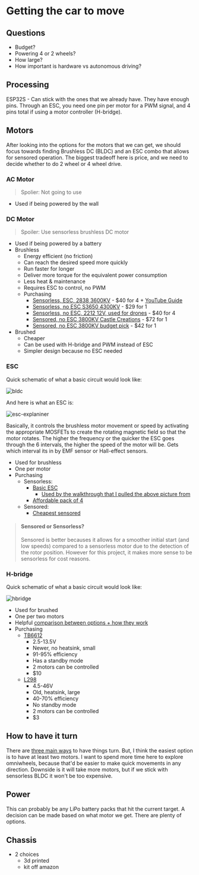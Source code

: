 # Getting the car to move

## Questions
* Budget?
* Powering 4 or 2 wheels?
* How large?
* How important is hardware vs autonomous driving? 

## Processing
ESP32S - Can stick with the ones that we already have. They have enough pins. Through an ESC, you need one pin per motor for a PWM signal, and 4 pins total if using a motor controller (H-bridge). 

## Motors
After looking into the options for the motors that we can get, we should focus towards finding Brushless DC (BLDC) and an ESC combo that allows for sensored operation. The biggest tradeoff here is price, and we need to decide whether to do 2 wheel or 4 wheel drive. 
### AC Motor
> Spolier: Not going to use
* Used if being powered by the wall

### DC Motor
> Spoiler: Use sensorless brushless DC motor
* Used if being powered by a battery
* Brushless
    * Energy efficient (no friction)
    * Can reach the desired speed more quickly 
    * Run faster for longer
    * Deliver more torque for the equivalent power consumption
    * Less heat & maintenance
    * Requires ESC to control, no PWM
    * Purchasing
        * [Sensorless, ESC, 2838 3600KV](https://www.amazon.com/GoolRC-Sensorless-Brushless-Electronic-Controller/dp/B083QF6Y8L) - $40 for 4 + [YouTube Guide](https://www.youtube.com/watch?v=-EjVWE8KvKE)
        * [Sensorless, no ESC S3650 4300KV](https://www.amazon.com/GoolRC-S3650-4300KV-Sensorless-Brushless/dp/B07BGWRFGX#customerReviews) - $29 for 1
        * [Sensorless, no ESC, 2212 12V, used for drones](https://www.amazon.com/Readytosky-Brushless-Motors-Phantom-Quadcopter/dp/B075DD16LK?psc=1#customerReviews) - $40 for 4
        * [Sensored, no ESC 3800KV Castle Creations](https://www.amazon.com/Motor-4-Pole-SENSORED-BRUSHLESS-1406-3800KV/dp/B0734DYWHR?ufe=app_do%3Aamzn1.fos.304cacc1-b508-45fb-a37f-a2c47c48c32f) - $72 for 1
        * [Sensored, no ESC 3800KV budget pick](https://www.amazon.com/Rocket-HI-Torque-Brushless-3800KV-Competition/dp/B083BTWJZP ) - $42 for 1
* Brushed
    * Cheaper
    * Can be used with H-bridge and PWM instead of ESC
    * Simpler design because no ESC needed

### ESC 
Quick schematic of what a basic circuit would look like: 

![bldc](https://howtomechatronics.com/wp-content/uploads/2019/02/Arduino-BLDC-Motor-Control-Circuit-Diagram-Schematic.png)

And here is what an ESC is: 

![esc-explaniner](https://howtomechatronics.com/wp-content/uploads/2019/02/How-does-an-ESC-Work-Electronic-Speed-Controller.png?ezimgfmt=ng:webp/ngcb2)

Basically, it controls the brushless motor movement or speed by activating the appropriate MOSFETs to create the rotating magnetic field so that the motor rotates. The higher the frequency or the quicker the ESC goes through the 6 intervals, the higher the speed of the motor will be. Gets which interval its in by EMF sensor or Hall-effect sensors. 

* Used for brushless
* One per motor
* Purchasing
    * Sensorless:
        * [Basic ESC](https://www.amazon.com/RC-Brushless-Electric-Controller-bullet/dp/B071GRSFBD?linkId=e1a4f6875272396432e2554f55ee0113&language=en_US)
            * [Used by the walkthrough that I pulled the above picture from](https://howtomechatronics.com/tutorials/arduino/arduino-brushless-motor-control-tutorial-esc-bldc/#comments)
        * [Affordable pack of 4](https://www.amazon.com/Readytosky-Electronic-Controller-Helicopter-Quadcopter/dp/B09G5WFXSV?psc=1)
    * Sensored:
        * [Cheapest sensored](https://www.amazon.com/HOBBYWING-QUICRUN-10BL120-SENSORED-Touring/dp/B0765Q2SVS#customerReviews)

> #### Sensored or Sensorless?
> Sensored is better becauses it allows for a smoother initial start (and low speeds) compared to a sensorless motor due to the detection of the rotor position. However for this project, it makes more sense to be sensorless for cost reasons. 



### H-bridge
Quick schematic of what a basic circuit would look like: 

![hbridge](https://i0.wp.com/dronebotworkshop.com/wp-content/uploads/2019/12/TB6612FNG-Arduino-Hookup.jpeg)

* Used for brushed
* One per two motors
* Helpful [comparison between options + how they work](https://dronebotworkshop.com/tb6612fng-h-bridge/)
* Purchasing
    * [TB6612](https://www.amazon.com/Adafruit-TB6612-Stepper-Driver-Breakout/dp/B00VY32VU4)
        * 2.5-13.5V
        * Newer, no heatsink, small
        * 91-95% efficiency
        * Has a standby mode
        * 2 motors can be controlled
        * $10
    * [L298](https://www.amazon.com/HiLetgo-Controller-Stepper-H-Bridge-Mega2560/dp/B07BK1QL5T?pd_rd_r=f8f3dfb8-ee6c-4da1-8c81-6589bbffd8c9&psc=1)
        * 4.5-46V
        * Old, heatsink, large
        * 40-70% efficiency
        * No standby mode
        * 2 motors can be controlled
        * $3

## How to have it turn
There are [three main ways](https://www.embeddedrelated.com/showarticle/906.php) to have things turn. But, I think the easiest option is to have at least two motors. I want to spend more time here to explore omniwheels, because that'd be easier to make quick movements in any direction. Downside is it will take more motors, but if we stick with sensorless BLDC it won't be too expensive.  

## Power
This can probably be any LiPo battery packs that hit the current target. A decision can be made based on what motor we get. There are plenty of options. 

## Chassis
* 2 choices 
    * 3d printed
    * kit off amazon

